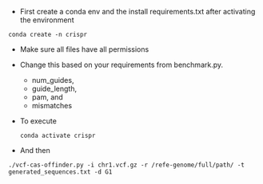 
- First create a conda env and the install requirements.txt after activating the environment
 ```
conda create -n crispr
```
- Make sure all files have all permissions
- Change this based on your requirements from benchmark.py.

    - num_guides,
    - guide_length,
    - pam, and
    - mismatches

- To execute
  ```
  conda activate crispr
  ```
 - And then
  
  ```
 ./vcf-cas-offinder.py -i chr1.vcf.gz -r /refe-genome/full/path/ -t generated_sequences.txt -d G1
```
